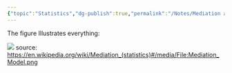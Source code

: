 ```yaml
---
{"topic":"Statistics","dg-publish":true,"permalink":"/Notes/Mediation analysis/","dgPassFrontmatter":true,"noteIcon":""}
---
```



The figure Illustrates everything:

![](/img/user/assets/images/Mediation_Model.png)
source: https://en.wikipedia.org/wiki/Mediation_(statistics)#/media/File:Mediation_Model.png
